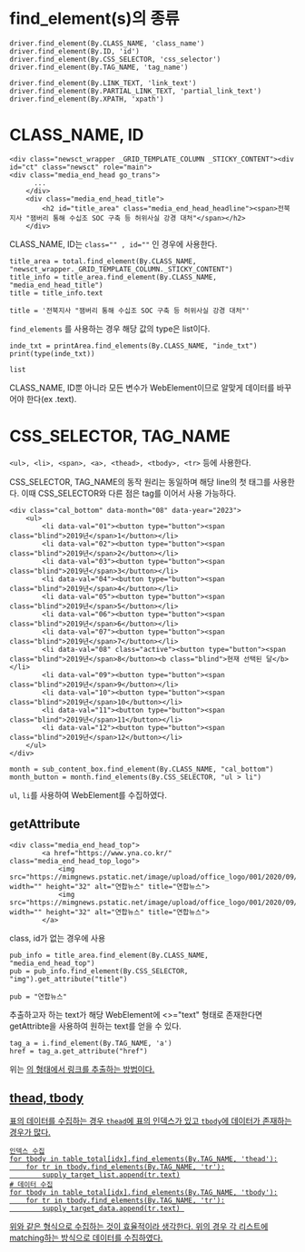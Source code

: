 # find_element(s)의 종류
```
driver.find_element(By.CLASS_NAME, 'class_name')
driver.find_element(By.ID, 'id')
driver.find_element(By.CSS_SELECTOR, 'css_selector')
driver.find_element(By.TAG_NAME, 'tag_name')

driver.find_element(By.LINK_TEXT, 'link_text')
driver.find_element(By.PARTIAL_LINK_TEXT, 'partial_link_text')
driver.find_element(By.XPATH, 'xpath')
```
# CLASS_NAME, ID
```
<div class="newsct_wrapper _GRID_TEMPLATE_COLUMN _STICKY_CONTENT"><div id="ct" class="newsct" role="main">
<div class="media_end_head go_trans">	
	  ...
	</div>
	<div class="media_end_head_title">
		<h2 id="title_area" class="media_end_head_headline"><span>전북지사 "잼버리 통해 수십조 SOC 구축 등 허위사실 강경 대처"</span></h2>
	</div>
``` 
CLASS_NAME, ID는 `class="" , id=""` 인 경우에 사용한다. 
```
title_area = total.find_element(By.CLASS_NAME, "newsct_wrapper._GRID_TEMPLATE_COLUMN._STICKY_CONTENT")
title_info = title_area.find_element(By.CLASS_NAME, "media_end_head_title")
title = title_info.text

title = '전북지사 "잼버리 통해 수십조 SOC 구축 등 허위사실 강경 대처"'
```

`find_elements` 를 사용하는 경우 해당 값의 type은 list이다.
```
inde_txt = printArea.find_elements(By.CLASS_NAME, "inde_txt")
print(type(inde_txt))

list
```

CLASS_NAME, ID뿐 아니라 모든 변수가 WebElement이므로 알맞게 데이터를 바꾸어야 한다(ex .text).
# CSS_SELECTOR, TAG_NAME
`<ul>, <li>, <span>, <a>, <thead>, <tbody>, <tr>` 등에 사용한다.

CSS_SELECTOR, TAG_NAME의 동작 원리는 동일하며 해당 line의 첫 태그를 사용한다. 이때 CSS_SELECTOR와 다른 점은 tag를 이어서 사용 가능하다.
```
<div class="cal_bottom" data-month="08" data-year="2023">
	<ul>
		<li data-val="01"><button type="button"><span class="blind">2019년</span>1</button></li>
		<li data-val="02"><button type="button"><span class="blind">2019년</span>2</button></li>
		<li data-val="03"><button type="button"><span class="blind">2019년</span>3</button></li>
		<li data-val="04"><button type="button"><span class="blind">2019년</span>4</button></li>
		<li data-val="05"><button type="button"><span class="blind">2019년</span>5</button></li>
		<li data-val="06"><button type="button"><span class="blind">2019년</span>6</button></li>
		<li data-val="07"><button type="button"><span class="blind">2019년</span>7</button></li>
		<li data-val="08" class="active"><button type="button"><span class="blind">2019년</span>8</button><b class="blind">현재 선택된 달</b></li>
		<li data-val="09"><button type="button"><span class="blind">2019년</span>9</button></li>
		<li data-val="10"><button type="button"><span class="blind">2019년</span>10</button></li>
		<li data-val="11"><button type="button"><span class="blind">2019년</span>11</button></li>
		<li data-val="12"><button type="button"><span class="blind">2019년</span>12</button></li>
	</ul>
</div>

month = sub_content_box.find_element(By.CLASS_NAME, "cal_bottom")
month_button = month.find_elements(By.CSS_SELECTOR, "ul > li")
```
`ul`, `li`를 사용하여 WebElement를 수집하였다.
## getAttribute
```
<div class="media_end_head_top">
		<a href="https://www.yna.co.kr/" class="media_end_head_top_logo">
			<img src="https://mimgnews.pstatic.net/image/upload/office_logo/001/2020/09/15/logo_001_6_20200915184213.png" width="" height="32" alt="연합뉴스" title="연합뉴스">
			<img src="https://mimgnews.pstatic.net/image/upload/office_logo/001/2020/09/15/dark_logo_001_6_20200915144859.png" width="" height="32" alt="연합뉴스" title="연합뉴스">
		</a>
```
class, id가 없는 경우에 사용
```
pub_info = title_area.find_element(By.CLASS_NAME, "media_end_head_top")
pub = pub_info.find_element(By.CSS_SELECTOR, "img").get_attribute("title")

pub = "연합뉴스"
```
추출하고자 하는 text가 해당 WebElement에 <>="text" 형태로 존재한다면 getAttribte을 사용하여 원하는 text를 얻을 수 있다.
```
tag_a = i.find_element(By.TAG_NAME, 'a')
href = tag_a.get_attribute("href")
```
위는 <a href="link">의 형태에서 링크를 추출하는 방법이다.
## thead, tbody
표의 데이터를 수집하는 경우 `thead`에 표의 인덱스가 있고 `tbody`에 데이터가 존재하는 경우가 많다.
```
인덱스 수집
for tbody in table_total[idx].find_elements(By.TAG_NAME, 'thead'):
	for tr in tbody.find_elements(By.TAG_NAME, 'tr'):
	    supply_target_list.append(tr.text)
# 데이터 수집
for tbody in table_total[idx].find_elements(By.TAG_NAME, 'tbody'):
	for tr in tbody.find_elements(By.TAG_NAME, 'tr'):
	    supply_target_data.append(tr.text) 
```
위와 같은 형식으로 수집하는 것이 효율적이라 생각한다. 위의 경우 각 리스트에 matching하는 방식으로 데이터를 수집하였다.
